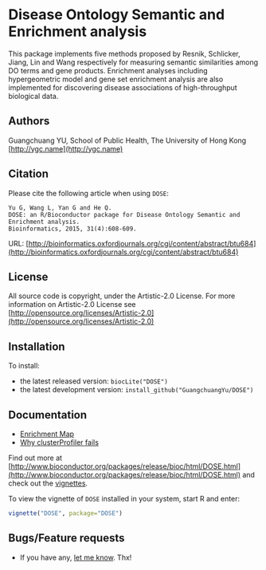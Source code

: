 # Disease Ontology Semantic and Enrichment analysis

 This package implements five methods proposed by Resnik, Schlicker, Jiang, Lin and Wang respectively for measuring semantic similarities among DO terms and gene products. Enrichment analyses including hypergeometric model and gene set enrichment analysis are also implemented for discovering disease associations of high-throughput biological data. 

## Authors ##

Guangchuang YU, School of Public Health, The University of Hong Kong [http://ygc.name](http://ygc.name)

## Citation ##

Please cite the following article when using `DOSE`:

```
Yu G, Wang L, Yan G and He Q.
DOSE: an R/Bioconductor package for Disease Ontology Semantic and Enrichment analysis.
Bioinformatics, 2015, 31(4):608-609.
```

URL: [http://bioinformatics.oxfordjournals.org/cgi/content/abstract/btu684](http://bioinformatics.oxfordjournals.org/cgi/content/abstract/btu684)

## License ##

All source code is copyright, under the Artistic-2.0 License.
For more information on Artistic-2.0 License see [http://opensource.org/licenses/Artistic-2.0](http://opensource.org/licenses/Artistic-2.0)

## Installation ##

To install:
 * the latest released version:
   `biocLite("DOSE")`
 * the latest development version:
   `install_github("GuangchuangYu/DOSE")`

## Documentation ##

+ [Enrichment Map](http://ygc.name/2014/08/03/enrichment-map/)
+ [Why clusterProfiler fails](http://ygc.name/2014/08/07/why-clusterprofiler-fails/)

Find out more at [http://www.bioconductor.org/packages/release/bioc/html/DOSE.html](http://www.bioconductor.org/packages/release/bioc/html/DOSE.html) and check out the [vignettes](http://www.bioconductor.org/packages/release/bioc/vignettes/DOSE/inst/doc/DOSE.pdf).

To view the vignette of `DOSE` installed in your system, start R and enter:
```r
vignette("DOSE", package="DOSE")
```

## Bugs/Feature requests ##

 - If you have any, [let me know](https://github.com/GuangchuangYu/DOSE/issues). Thx!

